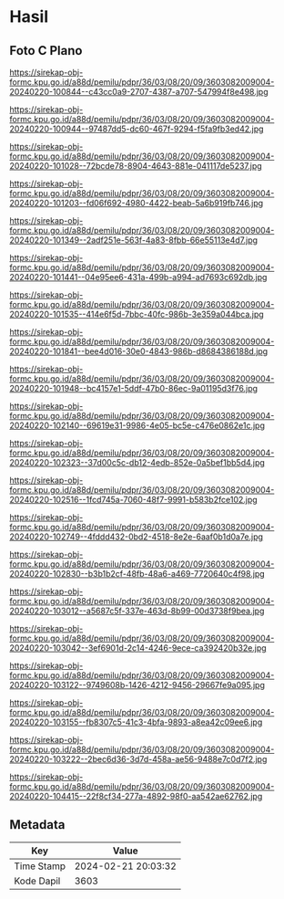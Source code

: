 # Hasil

## Foto C Plano

https://sirekap-obj-formc.kpu.go.id/a88d/pemilu/pdpr/36/03/08/20/09/3603082009004-20240220-100844--c43cc0a9-2707-4387-a707-547994f8e498.jpg

https://sirekap-obj-formc.kpu.go.id/a88d/pemilu/pdpr/36/03/08/20/09/3603082009004-20240220-100944--97487dd5-dc60-467f-9294-f5fa9fb3ed42.jpg

https://sirekap-obj-formc.kpu.go.id/a88d/pemilu/pdpr/36/03/08/20/09/3603082009004-20240220-101028--72bcde78-8904-4643-881e-041117de5237.jpg

https://sirekap-obj-formc.kpu.go.id/a88d/pemilu/pdpr/36/03/08/20/09/3603082009004-20240220-101203--fd06f692-4980-4422-beab-5a6b919fb746.jpg

https://sirekap-obj-formc.kpu.go.id/a88d/pemilu/pdpr/36/03/08/20/09/3603082009004-20240220-101349--2adf251e-563f-4a83-8fbb-66e55113e4d7.jpg

https://sirekap-obj-formc.kpu.go.id/a88d/pemilu/pdpr/36/03/08/20/09/3603082009004-20240220-101441--04e95ee6-431a-499b-a994-ad7693c692db.jpg

https://sirekap-obj-formc.kpu.go.id/a88d/pemilu/pdpr/36/03/08/20/09/3603082009004-20240220-101535--414e6f5d-7bbc-40fc-986b-3e359a044bca.jpg

https://sirekap-obj-formc.kpu.go.id/a88d/pemilu/pdpr/36/03/08/20/09/3603082009004-20240220-101841--bee4d016-30e0-4843-986b-d8684386188d.jpg

https://sirekap-obj-formc.kpu.go.id/a88d/pemilu/pdpr/36/03/08/20/09/3603082009004-20240220-101948--bc4157e1-5ddf-47b0-86ec-9a01195d3f76.jpg

https://sirekap-obj-formc.kpu.go.id/a88d/pemilu/pdpr/36/03/08/20/09/3603082009004-20240220-102140--69619e31-9986-4e05-bc5e-c476e0862e1c.jpg

https://sirekap-obj-formc.kpu.go.id/a88d/pemilu/pdpr/36/03/08/20/09/3603082009004-20240220-102323--37d00c5c-db12-4edb-852e-0a5bef1bb5d4.jpg

https://sirekap-obj-formc.kpu.go.id/a88d/pemilu/pdpr/36/03/08/20/09/3603082009004-20240220-102516--1fcd745a-7060-48f7-9991-b583b2fce102.jpg

https://sirekap-obj-formc.kpu.go.id/a88d/pemilu/pdpr/36/03/08/20/09/3603082009004-20240220-102749--4fddd432-0bd2-4518-8e2e-6aaf0b1d0a7e.jpg

https://sirekap-obj-formc.kpu.go.id/a88d/pemilu/pdpr/36/03/08/20/09/3603082009004-20240220-102830--b3b1b2cf-48fb-48a6-a469-7720640c4f98.jpg

https://sirekap-obj-formc.kpu.go.id/a88d/pemilu/pdpr/36/03/08/20/09/3603082009004-20240220-103012--a5687c5f-337e-463d-8b99-00d3738f9bea.jpg

https://sirekap-obj-formc.kpu.go.id/a88d/pemilu/pdpr/36/03/08/20/09/3603082009004-20240220-103042--3ef6901d-2c14-4246-9ece-ca392420b32e.jpg

https://sirekap-obj-formc.kpu.go.id/a88d/pemilu/pdpr/36/03/08/20/09/3603082009004-20240220-103122--9749608b-1426-4212-9456-29667fe9a095.jpg

https://sirekap-obj-formc.kpu.go.id/a88d/pemilu/pdpr/36/03/08/20/09/3603082009004-20240220-103155--fb8307c5-41c3-4bfa-9893-a8ea42c09ee6.jpg

https://sirekap-obj-formc.kpu.go.id/a88d/pemilu/pdpr/36/03/08/20/09/3603082009004-20240220-103222--2bec6d36-3d7d-458a-ae56-9488e7c0d7f2.jpg

https://sirekap-obj-formc.kpu.go.id/a88d/pemilu/pdpr/36/03/08/20/09/3603082009004-20240220-104415--22f8cf34-277a-4892-98f0-aa542ae62762.jpg


## Metadata

| Key        | Value               |
| ---------- | ------------------- |
| Time Stamp | 2024-02-21 20:03:32 |
| Kode Dapil | 3603                |




